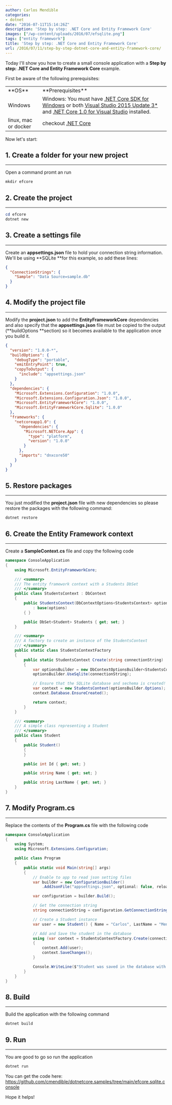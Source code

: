 ```yaml
---
author: Carlos Mendible
categories:
- dotnet
date: "2016-07-11T15:14:26Z"
description: 'Step by step: .NET Core and Entity Framework Core'
images: ["/wp-content/uploads/2016/07/efsqlite.png"]
tags: ["entity framework"]
title: 'Step by step: .NET Core and Entity Framework Core'
url: /2016/07/11/step-by-step-dotnet-core-and-entity-framework-core/
---
```

Today I'll show you how to create a small console application with a **Step by step: .NET Core and Entity Framework Core** example.

First be aware of the following prerequisites:

<table>
    <tr>
      <td>
        **OS**
      </td>
      <td>
        **Prerequisites**
      </td>
    </tr>
    <tr>
      <td>
        Windows
      </td>
      <td>
        Windows: You must have <a href="https://go.microsoft.com/fwlink/?LinkID=809122" target="_blank">.NET Core SDK for Windows</a> or both <a href="https://www.visualstudio.com/news/releasenotes/vs2015-update3-vs" target="_blank">Visual Studio 2015 Update 3*</a> and <a href="https://go.microsoft.com/fwlink/?LinkId=817245" target="_blank">.NET Core 1.0 for Visual Studio</a> installed.
      </td>
    </tr>
    <tr>
      <td>
        linux, mac or docker
      </td>
      <td>
        checkout <a href="https://www.microsoft.com/net/" target="_blank">.NET Core</a>
      </td>
    </tr>
</table>

Now let's start:

## 1. Create a folder for your new project
---
Open a command promt an run 
    
``` powershell
mkdir efcore
```

## 2. Create the project
---

``` powershell
cd efcore
dotnet new
```

## 3. Create a settings file
---
Create an **appsettings.json** file to hold your connection string information. We'll be using **SQLite **for this example, so add these lines:

``` json
{
  "ConnectionStrings": {
    "Sample": "Data Source=sample.db"
  }
}
```

## 4. Modify the project file
---
Modify the **project.json** to add the **EntityFrameworkCore** dependencies and also specify that the **appsettings.json** file must be copied to the output (**buildOptions **section) so it becomes available to the application once you build it.


``` json
{
  "version": "1.0.0-*",
  "buildOptions": {
    "debugType": "portable",
    "emitEntryPoint": true,
    "copyToOutput": {
      "include": "appsettings.json"
    }
  },
  "dependencies": {
    "Microsoft.Extensions.Configuration": "1.0.0",
    "Microsoft.Extensions.Configuration.Json": "1.0.0",
    "Microsoft.EntityFrameworkCore": "1.0.0",
    "Microsoft.EntityFrameworkCore.Sqlite": "1.0.0"
  },
  "frameworks": {
    "netcoreapp1.0": {
      "dependencies": {
        "Microsoft.NETCore.App": {
          "type": "platform",
          "version": "1.0.0"
        }
      },
      "imports": "dnxcore50"
    }
  }
}
```

## 5. Restore packages
---
You just modified the **project.json** file with new dependencies so please restore the packages with the following command:
    
``` powershell
dotnet restore
```

## 6. Create the Entity Framework context
---
  
Create a **SampleContext.cs** file and copy the following code 
    
``` csharp
namespace ConsoleApplication
{
    using Microsoft.EntityFrameworkCore;

    /// <summary>
    /// The entity framework context with a Students DbSet 
    /// </summary>
    public class StudentsContext : DbContext
    {
        public StudentsContext(DbContextOptions<StudentsContext> options)
            : base(options)
        { }

        public DbSet<Student> Students { get; set; }
    }

    /// <summary>
    /// A factory to create an instance of the StudentsContext 
    /// </summary>
    public static class StudentsContextFactory
    {
        public static StudentsContext Create(string connectionString)
        {
            var optionsBuilder = new DbContextOptionsBuilder<StudentsContext>();
            optionsBuilder.UseSqlite(connectionString);

            // Ensure that the SQLite database and sechema is created!
            var context = new StudentsContext(optionsBuilder.Options);
            context.Database.EnsureCreated();

            return context;
        }
    }

    /// <summary>
    /// A simple class representing a Student
    /// </summary>
    public class Student
    {
        public Student()
        {
        }

        public int Id { get; set; }

        public string Name { get; set; }

        public string LastName { get; set; }
    }
}
```

## 7. Modify Program.cs
---
Replace the contents of the **Program.cs** file with the following code 
    
``` csharp
namespace ConsoleApplication
{
    using System;
    using Microsoft.Extensions.Configuration;

    public class Program
    {
        public static void Main(string[] args)
        {
            // Enable to app to read json setting files
            var builder = new ConfigurationBuilder()
                .AddJsonFile("appsettings.json", optional: false, reloadOnChange: true);

            var configuration = builder.Build();

            // Get the connection string
            string connectionString = configuration.GetConnectionString("Sample");

            // Create a Student instance
            var user = new Student() { Name = "Carlos", LastName = "Mendible" };

            // Add and Save the student in the database
            using (var context = StudentsContextFactory.Create(connectionString))
            {
                context.Add(user);
                context.SaveChanges();
            }

            Console.WriteLine($"Student was saved in the database with id: {user.Id}");
        }
    }
}
```

## 8. Build
---
Build the application with the following command 
    
``` powershell
dotnet build
```

## 9. Run
---

You are good to go so run the application 
    
``` powershell
dotnet run
```

You can get the code here: <https://github.com/cmendible/dotnetcore.samples/tree/main/efcore.sqlite.console>

Hope it helps!